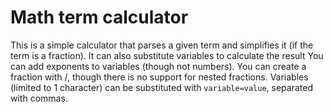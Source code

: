 # Math term calculator
This is a simple calculator that parses a given term and simplifies it (if the term is a fraction).
It can also substitute variables to calculate the result
You can add exponents to variables (though not numbers). You can create a fraction with /, though there is no support for nested fractions.
Variables (limited to 1 character) can be substituted with `variable=value`, separated with commas.
